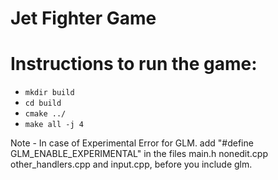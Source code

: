 Jet Fighter Game
=========================

# Instructions to run the game:

- `mkdir build`
- `cd build`
- `cmake ../`
- `make all -j 4`

Note - In case of Experimental Error for GLM.
add "#define GLM_ENABLE_EXPERIMENTAL" in the files main.h nonedit.cpp other_handlers.cpp and input.cpp, before you include glm.



